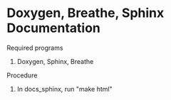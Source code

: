 # Doxygen, Breathe, Sphinx Documentation

Required programs
1.  Doxygen, Sphinx, Breathe

Procedure

1. In docs_sphinx, run "make html"
